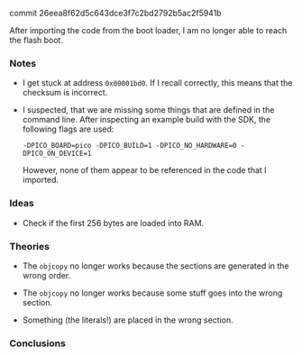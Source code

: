 commit 26eea8f62d5c643dce3f7c2bd2792b5ac2f5941b

After importing the code from the boot loader, I am no longer able to reach the flash boot.

### Notes

-   I get stuck at address `0x00001bd0`.
    If I recall correctly, this means that the checksum is incorrect.

-   I suspected, that we are missing some things that are defined in the command line.
    After inspecting an example build with the SDK, the following flags are used:

    ```none
    -DPICO_BOARD=pico -DPICO_BUILD=1 -DPICO_NO_HARDWARE=0 -DPICO_ON_DEVICE=1
    ```

    However, none of them appear to be referenced in the code that I imported.

### Ideas

-   Check if the first 256 bytes are loaded into RAM.

### Theories

-   The `objcopy` no longer works because the sections are generated in the wrong order.

-   The `objcopy` no longer works because some stuff goes into the wrong section.

-   Something (the literals!) are placed in the wrong section.

### Conclusions
